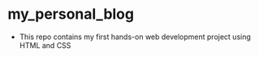 # my_personal_blog

* This repo contains my first hands-on web development project using HTML and CSS
